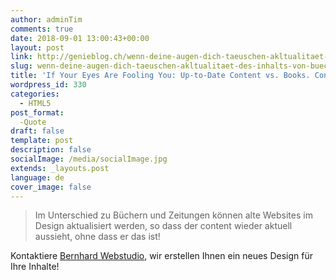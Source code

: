 ```yaml
---
author: adminTim
comments: true
date: 2018-09-01 13:00:43+00:00
layout: post
link: http://genieblog.ch/wenn-deine-augen-dich-taeuschen-akltualitaet-des-inhalts-von-buechern-vs-content-von-websiten/
slug: wenn-deine-augen-dich-taeuschen-akltualitaet-des-inhalts-von-buechern-vs-content-von-websiten
title: 'If Your Eyes Are Fooling You: Up-to-Date Content vs. Books. Content of websites'
wordpress_id: 330
categories:
  - HTML5
post_format:
  -Quote
draft: false
template: post
description: false
socialImage: /media/socialImage.jpg
extends: _layouts.post
language: de
cover_image: false
---
```




<blockquote>Im Unterschied zu Büchern und Zeitungen können alte Websites im Design aktualisiert werden, so dass der content wieder aktuell aussieht, ohne dass er das ist!</blockquote>



Kontaktiere [Bernhard Webstudio](https://bernhard-webstudio.ch), wir erstellen Ihnen ein neues Design für Ihre Inhalte!

